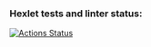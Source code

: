 ### Hexlet tests and linter status:
[![Actions Status](https://github.com/difetabe/layout-designer-project-lvl1/workflows/hexlet-check/badge.svg)](https://github.com/difetabe/layout-designer-project-lvl1/actions)